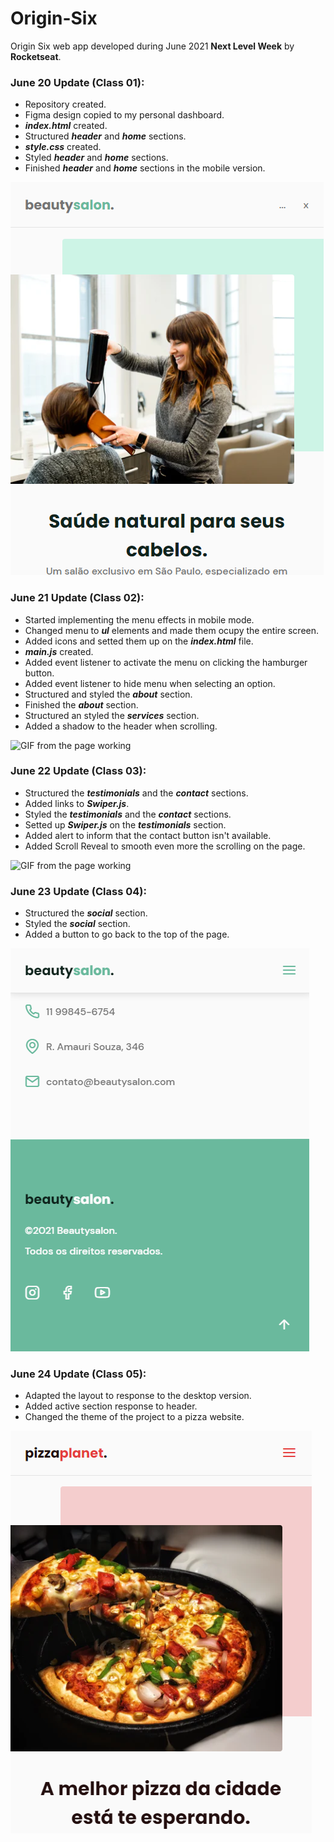 # Origin-Six

Origin Six web app developed during June 2021 **Next Level Week** by **Rocketseat**.

### June 20 Update (Class 01):

-   Repository created.
-   Figma design copied to my personal dashboard.
-   **_index.html_** created.
-   Structured **_header_** and **_home_** sections.
-   **_style.css_** created.
-   Styled **_header_** and **_home_** sections.
-   Finished **_header_** and **_home_** sections in the mobile version.

![Screenshot from the beginning of the project](https://github.com/ClaudioKamoda/Origin-Six/blob/main/README-Images/June20.PNG)

### June 21 Update (Class 02):

-   Started implementing the menu effects in mobile mode.
-   Changed menu to **_ul_** elements and made them ocupy the entire screen.
-   Added icons and setted them up on the **_index.html_** file.
-   **_main.js_** created.
-   Added event listener to activate the menu on clicking the hamburger button.
-   Added event listener to hide menu when selecting an option.
-   Structured and styled the **_about_** section.
-   Finished the **_about_** section.
-   Structured an styled the **_services_** section.
-   Added a shadow to the header when scrolling.

![GIF from the page working](https://github.com/ClaudioKamoda/Origin-Six/blob/main/README-Images/June21.gif)

### June 22 Update (Class 03):

-   Structured the **_testimonials_** and the **_contact_** sections.
-   Added links to **_Swiper.js_**.
-   Styled the **_testimonials_** and the **_contact_** sections.
-   Setted up **_Swiper.js_** on the **_testimonials_** section.
-   Added alert to inform that the contact button isn't available.
-   Added Scroll Reveal to smooth even more the scrolling on the page.

![GIF from the page working](https://github.com/ClaudioKamoda/Origin-Six/blob/main/README-Images/June22.gif)

### June 23 Update (Class 04):

-   Structured the **_social_** section.
-   Styled the **_social_** section.
-   Added a button to go back to the top of the page.

![Screenshot from the social section](https://github.com/ClaudioKamoda/Origin-Six/blob/main/README-Images/June23.PNG)

### June 24 Update (Class 05):

-   Adapted the layout to response to the desktop version.
-   Added active section response to header.
-   Changed the theme of the project to a pizza website.

![Screenshot from the finished project](https://github.com/ClaudioKamoda/Origin-Six/blob/main/README-Images/June24.PNG)
